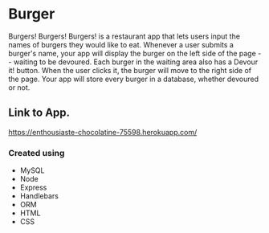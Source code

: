 # Burger
Burgers! Burgers! Burgers! is a restaurant app that lets users input the names of burgers they would like to eat.  Whenever a user submits a burger's name, your app will display the burger on the left side of the page -- waiting to be devoured.  Each burger in the waiting area also has a Devour it! button.  When the user clicks it, the burger will move to the right side of the page.
Your app will store every burger in a database, whether devoured or not.

## Link to App.

https://enthousiaste-chocolatine-75598.herokuapp.com/


### Created using
- MySQL
- Node
- Express
- Handlebars
- ORM
- HTML
- CSS
